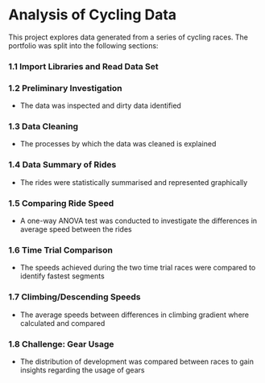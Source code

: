 # Analysis of Cycling Data

This project explores data generated from a series of cycling races. The portfolio was split into the following sections:

### 1.1 Import Libraries and Read Data Set 
### 1.2 Preliminary Investigation
* The data was inspected and dirty data identified
### 1.3 Data Cleaning 
* The processes by which the data was cleaned is explained
### 1.4 Data Summary of Rides
* The rides were statistically summarised and represented graphically 
### 1.5 Comparing Ride Speed
 * A one-way ANOVA test was conducted to investigate the differences in average speed between the rides
### 1.6 Time Trial Comparison
* The speeds achieved during the two time trial races were compared to identify fastest segments
### 1.7 Climbing/Descending Speeds
* The average speeds between differences in climbing gradient where calculated and compared
### 1.8 Challenge: Gear Usage
* The distribution of development was compared between races to gain insights regarding the usage of gears
